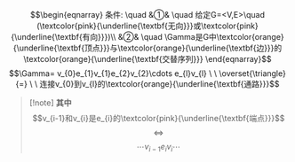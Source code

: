 $$\begin{eqnarray}
条件: \quad
&①& \quad 给定G=<V,E>\quad (\textcolor{pink}{\underline{\textbf{无向}}}或\textcolor{pink}{\underline{\textbf{有向}}})\\
&②& \quad \Gamma是G中\textcolor{orange}{\underline{\textbf{顶点}}}与\textcolor{orange}{\underline{\textbf{边}}}的\textcolor{orange}{\underline{\textbf{交替序列}}}
\end{eqnarray}$$
$$\Gamma= v_{0}e_{1}v_{1}e_{2}v_{2}\cdots e_{l}v_{l} \ \  \overset{\triangle}{=} \ \ 连接v_{0}到v_{l}的\textcolor{orange}{\underline{\textbf{通路}}}$$
>[!note] **其中**
>$$v_{i-1}和v_{i}是e_{i}的\textcolor{pink}{\underline{\textbf{端点}}}$$
>$$\quad \Leftrightarrow \quad $$
>$$\cdots v_{i-1}e_{i}v_{i} \cdots$$